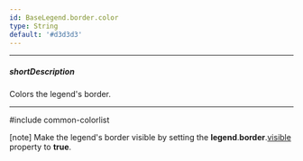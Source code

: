 ```yaml
---
id: BaseLegend.border.color
type: String
default: '#d3d3d3'
---
```

---
##### shortDescription
Colors the legend's border.

---
#include common-colorlist

[note] Make the legend's border visible by setting the **legend**.**border**.[visible](/api-reference/20%20Data%20Visualization%20Widgets/BaseLegend/border/visible.md '{basewidgetpath}/Configuration/legend/border/#visible') property to **true**.